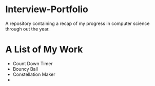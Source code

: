 # Interview-Portfolio
A repository containing a recap of my progress in computer science through out the year.

<h1>A List of My Work</h1>
<ul>
  <li>Count Down Timer</li>
  <li>Bouncy Ball</li>
  <li>Constellation Maker</li>
  <li>
